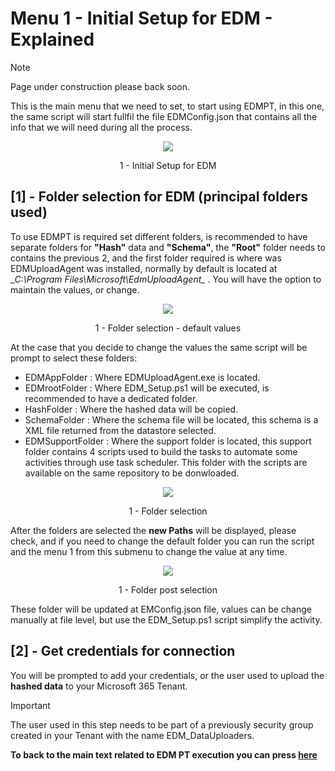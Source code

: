# Menu 1 - Initial Setup for EDM - Explained

> [!NOTE]
> Page under construction please back soon.

This is the main menu that we need to set, to start using EDMPT, in this one, the same script will start fullfil the file EDMConfig.json that contains all the info that we will need during all the process. 

<p align="center">
<img src="https://github.com/ProfKaz/EDM-Post-Tasks/assets/44684110/ba857e59-e482-46c5-bf57-7c33e85e141c"></p>
<p align="center">1 - Initial Setup for EDM</p>

## [1] - Folder selection for EDM (principal folders used)

To use EDMPT is required set different folders, is recommended to have separate folders for **"Hash"** data and **"Schema"**, the **"Root"** folder needs to contains the previous 2, and the first folder required is where was EDMUploadAgent was installed, normally by default is located at __C:\Program Files\Microsoft\EdmUploadAgent\__ .
You will have the option to maintain the values, or change.

<p align="center">
<img src="https://github.com/ProfKaz/EDM-Post-Tasks/assets/44684110/07242ab3-e710-48e7-8390-827ff9508570"></p>
<p align="center">1 - Folder selection - default values</p>

At the case that you decide to change the values the same script will be prompt to select these folders:
* EDMAppFolder : Where EDMUploadAgent.exe is located.
* EDMrootFolder : Where EDM_Setup.ps1 will be executed, is recommended to have a dedicated folder.
* HashFolder : Where the hashed data will be copied.
* SchemaFolder : Where the schema file will be located, this schema is a XML file returned from the datastore selected.
* EDMSupportFolder : Where the support folder is located, this support folder contains 4 scripts used to build the tasks to automate some activities through use task scheduler. This folder with the scripts are available on the same repository to be donwloaded.

<p align="center">
<img src="https://github.com/ProfKaz/EDM-Post-Tasks/assets/44684110/4eaaa2c5-f236-446c-ade0-0918c11b9ca5"></p>
<p align="center">1 - Folder selection</p>

After the folders are selected the **new Paths** will be displayed, please check, and if you need to change the default folder you can run the script and the menu 1 from this submenu to change the value at any time.

<p align="center">
<img src="https://github.com/ProfKaz/EDM-Post-Tasks/assets/44684110/e4a38bcf-1e93-4485-a8f0-07d06855d1c7"></p>
<p align="center">1 - Folder post selection</p>

These folder will be updated at EMConfig.json file, values can be change manually at file level, but use the EDM_Setup.ps1 script simplify the activity.

## [2] - Get credentials for connection

You will be prompted to add your credentials, or the user used to upload the **hashed data** to your Microsoft 365 Tenant.
> [!IMPORTANT]
> The user used in this step needs to be part of a previously security group created in your Tenant with the name EDM_DataUploaders.


**__To back to the main text related to EDM PT execution you can press [here](../About_EDMPT_Solution.md)__**
